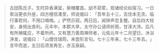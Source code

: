 > 古田陈氏子。生时异香满室，紫帽覆首。幼不茹荤，观诸经论如宿习。一日索浴更衣升座，四方檀信凑至，师说偈曰：​「吾年五十三，去住本无贪。临行事若何，不用口喃喃。​」俨然示寂。两日后，闻钟声忽复醒。自后四大轻安，身频出舍利。元丰中，本郡大旱，太守孙公请师祈雨，甘泽大沛。后凡有所祷辄应，不着所终。又有慧力善周禅师者，元佑元年十二月望日，沐浴净发，说偈曰：​「山僧住瑞筠，未尝形言句。七十三年来，七十三年去。​」言毕而逝，五日后须发再生，亦玉泉嗣。


